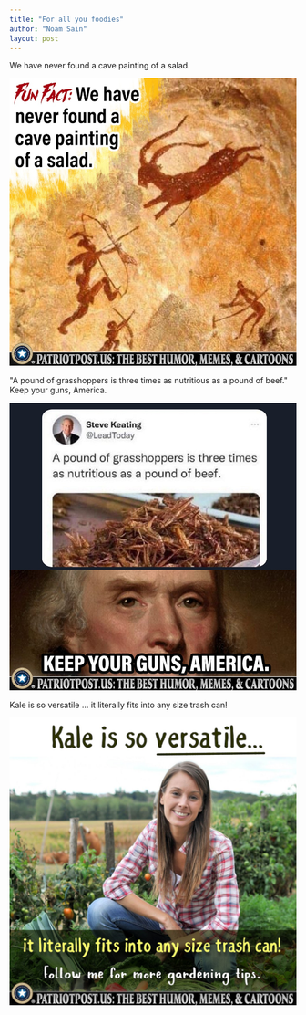 ```yaml
---
title: "For all you foodies"
author: "Noam Sain"
layout: post
---
```


We have never found a cave painting of a salad.

![Fun fact](/assets/2022/2022-10-01GEX39V1M8QTM4C0JDXSMG4MD.jpeg "Fun fact")

"A pound of grasshoppers is three times as nutritious as a pound of beef." Keep your guns, America.

![Keep your guns, America](/assets/2022/2022-10-01GF6ST2BQ8HKJVB3SZQCSJY9T.jpeg "Keep your guns, America")

Kale is so versatile ... it literally fits into any size trash can!

![Kale is so versatile](/assets/2022/2022-10-01GFBJDD27E4NMY8QNCNNB2AXH.jpeg "Kale is so versatile")
